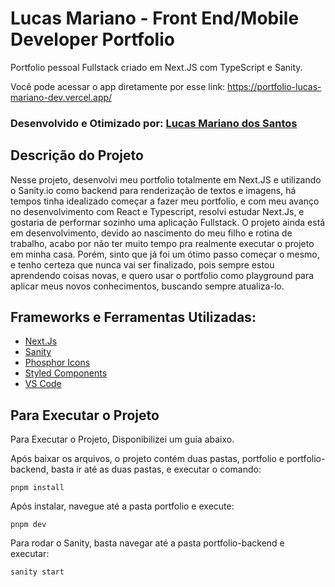 # Lucas Mariano - Front End/Mobile Developer Portfolio

Portfolio pessoal Fullstack criado em Next.JS com TypeScript e Sanity.

Você pode acessar o app diretamente por esse link: https://portfolio-lucas-mariano-dev.vercel.app/

### Desenvolvido e Otimizado por: [Lucas Mariano dos Santos](https://www.linkedin.com/in/lucas-mariano-846312107/)

## Descrição do Projeto

Nesse projeto, desenvolvi meu portfolio totalmente em Next.JS e utilizando o Sanity.io como backend para renderização de textos e imagens, há tempos tinha idealizado começar a fazer meu portfolio, e com meu avanço no desenvolvimento com React e Typescript, resolvi estudar Next.Js, e gostaria de performar sozinho uma aplicação Fullstack.
O projeto ainda está em desenvolvimento, devido ao nascimento do meu filho e rotina de trabalho, acabo por não ter muito tempo pra realmente executar o projeto em minha casa. Porém, sinto que já foi um ótimo passo começar o mesmo, e tenho certeza que nunca vai ser finalizado, pois sempre estou aprendendo coisas novas, e quero usar o portfolio como playground para aplicar meus novos conhecimentos, buscando sempre atualiza-lo.

## Frameworks e Ferramentas Utilizadas:

- [Next.Js](https://nextjs.org/)
- [Sanity](https://www.sanity.io/)
- [Phosphor Icons](https://phosphoricons.com/)
- [Styled Components](https://styled-components.com/)
- [VS Code](https://code.visualstudio.com/)

## Para Executar o Projeto

Para Executar o Projeto, Disponibilizei um guia abaixo.

Após baixar os arquivos, o projeto contém duas pastas, portfolio e portfolio-backend, basta ir até as duas pastas, e executar o comando:

```shell
pnpm install
```

Após instalar, navegue até a pasta portfolio e execute:

```shell
pnpm dev
```

Para rodar o Sanity, basta navegar até a pasta portfolio-backend e executar:

```shell
sanity start
```
